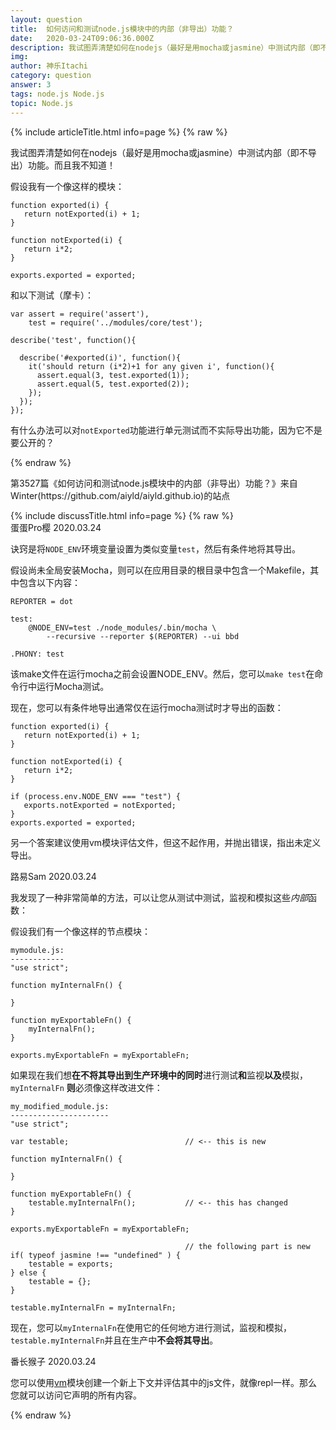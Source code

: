 ```yaml
---
layout: question
title:  如何访问和测试node.js模块中的内部（非导出）功能？
date:   2020-03-24T09:06:36.000Z
description: 我试图弄清楚如何在nodejs（最好是用mocha或jasmine）中测试内部（即不导出）功能。而且我不知道！假设我有一个像这样的模块：funct...
img: 
author: 神乐Itachi
category: question
answer: 3
tags: node.js Node.js
topic: Node.js
---
```

<div class="article-root">
  <div class="article">
    {% include articleTitle.html info=page %}
    {% raw %}
    <div class="article-content"><p><font style="vertical-align: inherit;"><font style="vertical-align: inherit;">我试图弄清楚如何在nodejs（最好是用mocha或jasmine）中测试内部（即不导出）功能。</font><font style="vertical-align: inherit;">而且我不知道！</font></font></p>

<p><font style="vertical-align: inherit;"><font style="vertical-align: inherit;">假设我有一个像这样的模块：</font></font></p>

<pre><code>function exported(i) {<font></font>
   return notExported(i) + 1;<font></font>
}<font></font>
<font></font>
function notExported(i) {<font></font>
   return i*2;<font></font>
}<font></font>
<font></font>
exports.exported = exported;<font></font>
</code></pre>

<p><font style="vertical-align: inherit;"><font style="vertical-align: inherit;">和以下测试（摩卡）：</font></font></p>

<pre><code>var assert = require('assert'),<font></font>
    test = require('../modules/core/test');<font></font>
<font></font>
describe('test', function(){<font></font>
<font></font>
  describe('#exported(i)', function(){<font></font>
    it('should return (i*2)+1 for any given i', function(){<font></font>
      assert.equal(3, test.exported(1));<font></font>
      assert.equal(5, test.exported(2));<font></font>
    });<font></font>
  });<font></font>
});<font></font>
</code></pre>

<p><font style="vertical-align: inherit;"><font style="vertical-align: inherit;">有什么办法可以对</font></font><code>notExported</code><font style="vertical-align: inherit;"><font style="vertical-align: inherit;">功能</font><font style="vertical-align: inherit;">进行单元测试</font><font style="vertical-align: inherit;">而不实际导出功能，因为它不是要公开的？</font></font></p></div>
    {% endraw %}
  </div>
  <p class="winter_mark">第3527篇《如何访问和测试node.js模块中的内部（非导出）功能？》来自Winter(https://github.com/aiyld/aiyld.github.io)的站点</p>
  <div class="discuss-wrapper">
    {% include discussTitle.html info=page %}
    {% raw %}
    <div class="discuss-list">
    <div class="discuss-item">
        <div class="discuss-parent">
          <div class="discuss-meta">
            <span class="discuss-user">蛋蛋Pro樱</span>
            <span class="discuss-time">2020.03.24</span>
          </div>
          <div class="discuss-comment"><p><font style="vertical-align: inherit;"><font style="vertical-align: inherit;">诀窍是将</font></font><code>NODE_ENV</code><font style="vertical-align: inherit;"><font style="vertical-align: inherit;">环境变量</font><font style="vertical-align: inherit;">设置为</font><font style="vertical-align: inherit;">类似变量</font></font><code>test</code><font style="vertical-align: inherit;"><font style="vertical-align: inherit;">，然后有条件地将其导出。</font></font></p>

<p><font style="vertical-align: inherit;"><font style="vertical-align: inherit;">假设尚未全局安装Mocha，则可以在应用目录的根目录中包含一个Makefile，其中包含以下内容：</font></font></p>

<pre><code>REPORTER = dot<font></font>
<font></font>
test:<font></font>
    @NODE_ENV=test ./node_modules/.bin/mocha \<font></font>
        --recursive --reporter $(REPORTER) --ui bbd<font></font>
<font></font>
.PHONY: test<font></font>
</code></pre>

<p><font style="vertical-align: inherit;"><font style="vertical-align: inherit;">该make文件在运行mocha之前会设置NODE_ENV。</font><font style="vertical-align: inherit;">然后，您可以</font></font><code>make test</code><font style="vertical-align: inherit;"><font style="vertical-align: inherit;">在命令行中</font><font style="vertical-align: inherit;">运行Mocha测试</font><font style="vertical-align: inherit;">。</font></font></p>

<p><font style="vertical-align: inherit;"><font style="vertical-align: inherit;">现在，您可以有条件地导出通常仅在运行mocha测试时才导出的函数：</font></font></p>

<pre><code>function exported(i) {<font></font>
   return notExported(i) + 1;<font></font>
}<font></font>
<font></font>
function notExported(i) {<font></font>
   return i*2;<font></font>
}<font></font>
<font></font>
if (process.env.NODE_ENV === "test") {<font></font>
   exports.notExported = notExported;<font></font>
}<font></font>
exports.exported = exported;<font></font>
</code></pre>

<p><font style="vertical-align: inherit;"><font style="vertical-align: inherit;">另一个答案建议使用vm模块评估文件，但这不起作用，并抛出错误，指出未定义导出。</font></font></p></div>
        </div></div><div class="discuss-item">
        <div class="discuss-parent">
          <div class="discuss-meta">
            <span class="discuss-user">路易Sam</span>
            <span class="discuss-time">2020.03.24</span>
          </div>
          <div class="discuss-comment"><p><font style="vertical-align: inherit;"><font style="vertical-align: inherit;">我发现了一种非常简单的方法，可以让您从测试中测试，监视和模拟这些</font></font><em><font style="vertical-align: inherit;"><font style="vertical-align: inherit;">内部</font></font></em><font style="vertical-align: inherit;"><font style="vertical-align: inherit;">函数：</font></font></p>

<p><font style="vertical-align: inherit;"><font style="vertical-align: inherit;">假设我们有一个像这样的节点模块：</font></font></p>

<pre><code>mymodule.js:<font></font>
------------<font></font>
"use strict";<font></font>
<font></font>
function myInternalFn() {<font></font>
<font></font>
}<font></font>
<font></font>
function myExportableFn() {<font></font>
    myInternalFn();   <font></font>
}<font></font>
<font></font>
exports.myExportableFn = myExportableFn;<font></font>
</code></pre>

<p><font style="vertical-align: inherit;"><font style="vertical-align: inherit;">如果现在我们想</font><strong><font style="vertical-align: inherit;">在不将其导出到生产环境中的同时</font></strong><font style="vertical-align: inherit;">进行测试</font></font><strong><font style="vertical-align: inherit;"><font style="vertical-align: inherit;">和</font></font></strong><font style="vertical-align: inherit;"><font style="vertical-align: inherit;">监视</font></font><strong><font style="vertical-align: inherit;"><font style="vertical-align: inherit;">以及</font></font></strong><font style="vertical-align: inherit;"><font style="vertical-align: inherit;">模拟，</font></font><code>myInternalFn</code> <strong><font style="vertical-align: inherit;"><font style="vertical-align: inherit;">则</font></font></strong><font style="vertical-align: inherit;"><font style="vertical-align: inherit;">必须像这样改进文件：</font></font></p>

<pre><code>my_modified_module.js:<font></font>
----------------------<font></font>
"use strict";<font></font>
<font></font>
var testable;                          // &lt;-- this is new<font></font>
<font></font>
function myInternalFn() {<font></font>
<font></font>
}<font></font>
<font></font>
function myExportableFn() {<font></font>
    testable.myInternalFn();           // &lt;-- this has changed<font></font>
}<font></font>
<font></font>
exports.myExportableFn = myExportableFn;<font></font>
<font></font>
                                       // the following part is new<font></font>
if( typeof jasmine !== "undefined" ) {<font></font>
    testable = exports;<font></font>
} else {<font></font>
    testable = {};<font></font>
}<font></font>
<font></font>
testable.myInternalFn = myInternalFn;<font></font>
</code></pre>

<p><font style="vertical-align: inherit;"><font style="vertical-align: inherit;">现在，您可以</font></font><code>myInternalFn</code><font style="vertical-align: inherit;"><font style="vertical-align: inherit;">在使用它的任何地方</font><font style="vertical-align: inherit;">进行测试，监视和模拟</font><font style="vertical-align: inherit;">，</font></font><code>testable.myInternalFn</code><font style="vertical-align: inherit;"><font style="vertical-align: inherit;">并且在生产中</font></font><strong><font style="vertical-align: inherit;"><font style="vertical-align: inherit;">不会将其导出</font></font></strong><font style="vertical-align: inherit;"><font style="vertical-align: inherit;">。</font></font></p></div>
        </div></div><div class="discuss-item">
        <div class="discuss-parent">
          <div class="discuss-meta">
            <span class="discuss-user">番长猴子</span>
            <span class="discuss-time">2020.03.24</span>
          </div>
          <div class="discuss-comment"><p><font style="vertical-align: inherit;"><font style="vertical-align: inherit;">您可以使用</font></font><a href="http://nodejs.org/api/vm.html" rel="nofollow"><font style="vertical-align: inherit;"><font style="vertical-align: inherit;">vm</font></font></a><font style="vertical-align: inherit;"><font style="vertical-align: inherit;">模块</font><font style="vertical-align: inherit;">创建一个新上下文</font><font style="vertical-align: inherit;">并评估其中的js文件，就像repl一样。</font><font style="vertical-align: inherit;">那么您就可以访问它声明的所有内容。</font></font></p></div>
        </div></div>
    </div>
    {% endraw %}
  </div>
<div>
